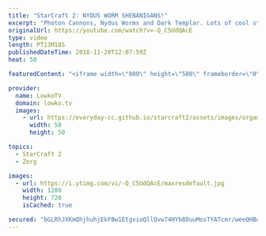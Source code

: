 ```yaml
---
title: "StarCraft 2: NYDUS WORM SHENANIGANS!"
excerpt: "Photon Cannons, Nydus Worms and Dark Templar. Lots of cool stuff! Subscribe for more videos: http://lowko.tv/youtube Planetary Fortress Cringe: https://www.youtube.com/watch?v=OsRsnUyNMOE  If you have an awesome replay of StarCraft 2 that you think is worth casting, you can send it to replays@lowko.tv."
originalUrl: https://youtube.com/watch?v=-Q_C5UdQAcE
type: video
length: PT13M18S
publishedDateTime: 2018-11-20T12:07:59Z
heat: 50

featuredContent: "<iframe width=\"800\" height=\"500\" frameborder=\"0\" src=\"https://www.youtube.com/embed/-Q_C5UdQAcE\" allow=\"accelerometer; autoplay; encrypted-media; gyroscope; picture-in-picture\" allowfullscreen></iframe>"

provider:
  name: LowkoTV
  domain: lowko.tv
  images:
    - url: https://everyday-cc.github.io/starcraft2/assets/images/organizations/lowko.tv-50x50.jpg
      width: 50
      height: 50

topics:
  - StarCraft 2
  - Zerg

images:
  - url: https://i.ytimg.com/vi/-Q_C5UdQAcE/maxresdefault.jpg
    width: 1280
    height: 720
    isCached: true

secured: "bGLRhJXKmQhjhuhjEkFBw1EtgvioQllQvw74HYb8OuuMosTYATcmr/weeQHBd39PsDCCQgINDPc50MLvAeaQEKpCC3ERL7LREEZHnKWJoXrKNSWksF/pSekw2hl9TbeID6Tm2H3Ik/B8f+3CY4tzYRqoKofMAp5ssuSb3b/7MW5Shr9jTaJHUcyQXpFuRewNFtIWqlzqAs2xCsZ4sKbcQDK9E9iX+QTHgkL+48tXmJrrqzioPqGTqMEcmh4rZJDyHig0Us0t7lMWMBiS/Pv5+KMii7Z0N/U2d+n/a3Sui/OjNPiBDfkVtQfUHsOjB/5p3HMtBc8F1owQ7NTu3YwWYYquitv7btQftkZF/OzzaK/pDGOo3DZPPsDSMFjjAEepASPjgLrgEh9QJ9xSpmdZQoYvjumi241dmdtcdopBcno=;iNg4nY2KlO/AI91xEalCUA=="
---
```


